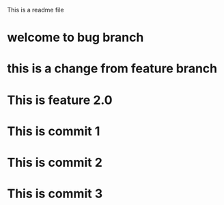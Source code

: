 This is a readme file
# welcome to bug branch

# this is a change from feature branch
# This is feature 2.0
# This is commit 1
# This is commit 2
# This is commit 3

